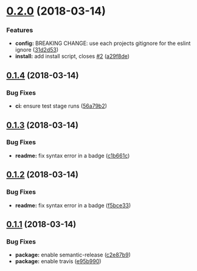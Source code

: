 <a name="0.2.0"></a>
# [0.2.0](https://github.com/zenflow/zenflow-lint-js/compare/v0.1.4...v0.2.0) (2018-03-14)


### Features

* **config:** BREAKING CHANGE: use each projects gitignore for the eslint ignore ([31d2d53](https://github.com/zenflow/zenflow-lint-js/commit/31d2d53))
* **install:** add install script, closes [#2](https://github.com/zenflow/zenflow-lint-js/issues/2) ([a29f8de](https://github.com/zenflow/zenflow-lint-js/commit/a29f8de))

<a name="0.1.4"></a>
## [0.1.4](https://github.com/zenflow/zenflow-lint-js/compare/v0.1.3...v0.1.4) (2018-03-14)


### Bug Fixes

* **ci:** ensure test stage runs ([56a79b2](https://github.com/zenflow/zenflow-lint-js/commit/56a79b2))

<a name="0.1.3"></a>
## [0.1.3](https://github.com/zenflow/zenflow-lint-js/compare/v0.1.2...v0.1.3) (2018-03-14)


### Bug Fixes

* **readme:** fix syntax error in a badge ([c1b661c](https://github.com/zenflow/zenflow-lint-js/commit/c1b661c))

<a name="0.1.2"></a>
## [0.1.2](https://github.com/zenflow/zenflow-lint-js/compare/v0.1.1...v0.1.2) (2018-03-14)


### Bug Fixes

* **readme:** fix syntax error in a badge ([f5bce33](https://github.com/zenflow/zenflow-lint-js/commit/f5bce33))

<a name="0.1.1"></a>
## [0.1.1](https://github.com/zenflow/zenflow-lint-js/compare/v0.1.0...v0.1.1) (2018-03-14)


### Bug Fixes

* **package:** enable semantic-release ([c2e87b9](https://github.com/zenflow/zenflow-lint-js/commit/c2e87b9))
* **package:** enable travis ([e95b990](https://github.com/zenflow/zenflow-lint-js/commit/e95b990))
